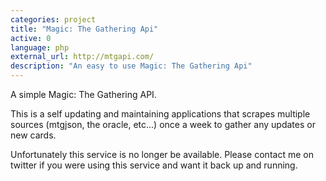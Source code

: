 ```yaml
---
categories: project
title: "Magic: The Gathering Api"
active: 0
language: php
external_url: http://mtgapi.com/
description: "An easy to use Magic: The Gathering Api"
---
```


A simple Magic: The Gathering API.

This is a self updating and maintaining applications that scrapes multiple sources (mtgjson, the oracle, etc...) once a week to gather any updates or new cards.

Unfortunately this service is no longer be available.  Please contact me on twitter if you were using this service and want it back up and running.